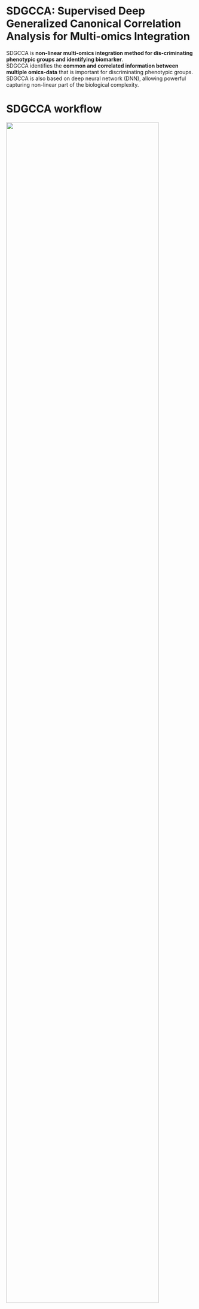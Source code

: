# SDGCCA: Supervised Deep Generalized Canonical Correlation Analysis for Multi-omics Integration

SDGCCA is **non-linear multi-omics integration method for dis-criminating phenotypic groups and identifying biomarker**. <br/>
SDGCCA identifies the **common and correlated information between multiple omics-data** that is important for discriminating phenotypic groups. <br/>
SDGCCA is also based on deep neural network (DNN), allowing powerful capturing non-linear part of the biological complexity.

# SDGCCA workflow
<img src="https://github.com/DMCB-GIST/SDGCCA/files/7579358/Fig1.pdf" width="90%" height="90%">
